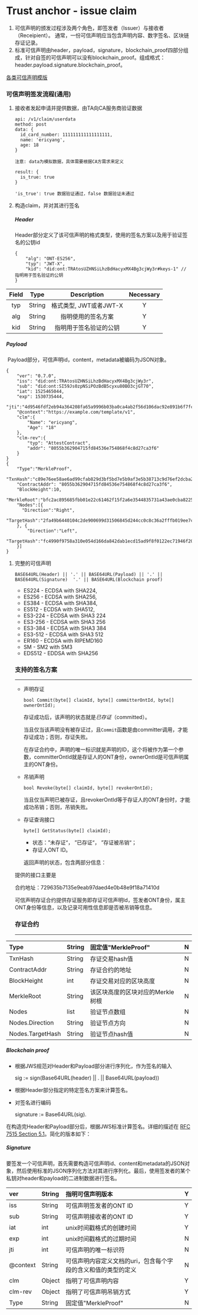 # Trust anchor - issue claim

1. 可信声明的颁发过程涉及两个角色，即签发者（Issuer）与接收者（Receipient）。 通常，一份可信声明应当包含声明内容、数字签名、区块链存证记录。
2. 标准可信声明由header，payload，signature，blockchain_proof四部分组成，针对自签的可信声明可以没有blockchain_proof。组成格式：header.payload.signature.blockchain_proof。

[各类可信声明模版](../../../framework/trust-anchor/claimtemplate/)



### 可信声明签发流程(通用)



1. 接收者发起申请并提供数据，由TA向CA服务商验证数据

   ```
   api: /v1/claim/userdata
   method: post
   data: {
     id_card_number: 111111111111111111,
     name: 'ericyang',
     age: 18
   }
   
   注意: data为模拟数据，具体需要根据CA方需求来定义
   
   result: {
     is_true: true
   }
   
   'is_true': true 数据验证通过，false 数据验证未通过
   ```

   

2. 构造claim，并对其进行签名

   ##### Header

   Header部分定义了该可信声明的格式类型，使用的签名方案以及用于验证签名的公钥id

   ```
   {
       "alg": "ONT-ES256",
       "typ": "JWT-X",
       "kid": "did:ont:TRAtosUZHNSiLhzBdHacyxMX4Bg3cjWy3r#keys-1" // 指明用于签名验证的公钥
   }
   ```

   

| Field |  Type  |      Description       | Necessary |
| :---: | :----: | :--------------------: | :-------: |
|  typ  | String | 格式类型, JWT或者JWT-X |     Y     |
|  alg  | String |   指明使用的签名方案   |     Y     |
|  kid  | String | 指明用于签名验证的公钥 |     Y     |



##### Payload

​		Payload部分，可信声明id，content，metadata被编码为JSON对象。

```
{
    "ver": "0.7.0",
    "iss": "did:ont:TRAtosUZHNSiLhzBdHacyxMX4Bg3cjWy3r",
    "sub": "did:ont:SI59Js0zpNSiPOzBdB5cyxu80BO3cjGT70",
    "iat": 1525465044,
    "exp": 1530735444,
    "jti":"4d9546fdf2eb94a364208fa65a9996b03ba0ca4ab2f56d106dac92e891b6f7fc",
    "@context":"https://example.com/template/v1",
    "clm":{
        "Name": "ericyang",
        "Age": "18"
    },
    "clm-rev":{ 
        "typ": "AttestContract",
        "addr": "8055b362904715fd84536e754868f4c8d27ca3f6"
    }
}
{
    "Type":"MerkleProof",
    "TxnHash":"c89e76ee58ae6ad99cfab829d3bf5bd7e5b9af3e5b38713c9d76ef2dcba2c8e0",
    "ContractAddr": "8055b362904715fd84536e754868f4c8d27ca3f6",
    "BlockHeight":10,
    "MerkleRoot":"bfc2ac895685fbb01e22c61462f15f2a6e3544835731a43ae0cba82255a9f904",
    "Nodes":[{
      "Direction":"Right",
        "TargetHash":"2fa49b6440104c2de900699d31506845d244cc0c8c36a2fffb019ee7c0c6e2f6"
    }, {
        "Direction":"Left",
        "TargetHash":"fc4990f9758a310e054d166da842dab1ecd15ad9f8f0122ec71946f20ae964a4"
    }]
}
```

1. 完整的可信声明

   ```
   BASE64URL(Header) || '.' || BASE64URL(Payload) || '.' || BASE64URL(Signature)  '.' || BASE64URL(Blockchain proof)
   ```

   

   

   - ES224 - ECDSA with SHA224,
   - ES256 - ECDSA with SHA256,
   - ES384 - ECDSA with SHA384,
   - ES512 - ECDSA with SHA512,
   - ES3-224 - ECDSA with SHA3 224
   - ES3-256 - ECDSA with SHA3 256
   - ES3-384 - ECDSA with SHA3 384
   - ES3-512 - ECDSA with SHA3 512
   - ER160 - ECDSA with RIPEMD160
   - SM - SM2 with SM3
   - EDS512 - EDDSA with SHA256

   ### 支持的签名方案

   

   

   

   ------

   

   - 声明存证

     ```
     bool Commit(byte[] claimId, byte[] committerOntId, byte[] ownerOntId);
     ```

     存证成功后，该声明的状态就是*已存证*（committed）。

     当且仅当该声明没有被存证过，且`Commit`函数是由committer调用，才能存证成功；否则，存证失败。

     在存证合约中，声明的唯一标识就是声明的ID，这个将被作为第一个参数，committerOntId就是存证人的ONT身份，ownerOntId是可信声明属主的ONT身份。

   - 吊销声明

     ```
     bool Revoke(byte[] claimId, byte[] revokerOntId);
     ```

     当且仅当声明已被存证，且revokerOntId等于存证人的ONT身份时，才能成功吊销；否则，吊销失败。

   - 存证查询接口

     ```
     byte[] GetStatus(byte[] claimId);
     ```

     - 状态：”未存证“， ”已存证“， ”存证被吊销“；
     - 存证人ONT ID。

     返回声明的状态，包含两部分信息：

   提供的接口主要是

   

   合约地址：729635b7135e9eab97daed4e0b48e9f18a71410d

   

   可信声明存证合约提供存证服务即存证可信声明Id，签发者ONT身份，属主ONT身份等信息，以及记录可用性信息即是否被吊销等信息。

   ### 存证合约

   

   

   ------



| Type             | String | 固定值"MerkleProof"              | N    |
| :--------------- | :----- | :------------------------------- | :--- |
| TxnHash          | String | 存证交易hash值                   | N    |
| ContractAddr     | String | 存证合约的地址                   | N    |
| BlockHeight      | int    | 存证交易对应的区块高度           | N    |
| MerkleRoot       | String | 该区块高度的区块对应的Merkle树根 | N    |
| Nodes            | list   | 验证节点数组                     | N    |
| Nodes.Direction  | String | 验证节点方向                     | N    |
| Nodes.TargetHash | String | 验证节点hash值                   | N    |



##### Blockchain proof



- 根据JWS规范对Header和Payload部分进行序列化，作为签名的输入

  sig := sign(Base64URL(header) || . || Base64URL(payload))

- 根据Header部分指定的特定签名方案来计算签名。

- 对签名进行编码

  signature := Base64URL(sig).

在构造完Header和Payload部分后，根据JWS标准计算签名。详细的描述在 [RFC 7515 Section 5.1](https://tools.ietf.org/html/rfc7515#section-5.1)。简化的版本如下：

##### Signature<div id="Inter-Page"></div>



要签发一个可信声明，首先需要构造可信声明id、content和metadata的JSON对象，然后使用标准的JSON序列化方法对其进行序列化。最后，使用签发者的某个私钥对header和payload的二进制数据进行签名。

| ver      | String | 指明可信声明版本                                             | Y    |
| :------- | :----- | :----------------------------------------------------------- | :--- |
| iss      | String | 可信声明签发者的ONT ID                                       | Y    |
| sub      | String | 可信声明接收者的ONT ID                                       | Y    |
| iat      | int    | unix时间戳格式的创建时间                                     | Y    |
| exp      | int    | unix时间戳格式的过期时间                                     | N    |
| jti      | int    | 可信声明的唯一标识符                                         | N    |
| @context | String | 可信声明内容定义文档的uri，包含每个字段的含义和值的类型的定义 | N    |
| clm      | Object | 指明了可信声明内容                                           | Y    |
| clm-rev  | Object | 指明了可信声明吊销方式                                       | Y    |
| Type     | String | 固定值"MerkleProof"                                          | N    |